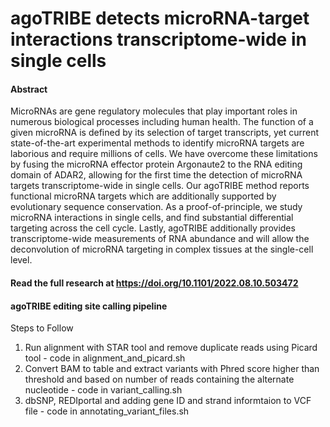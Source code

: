 # agoTRIBE detects microRNA-target interactions transcriptome-wide in single cells

#### Abstract

MicroRNAs are gene regulatory molecules that play important roles in numerous biological processes including human health. The function of a given microRNA is defined by its selection of target transcripts, yet current state-of-the-art experimental methods to identify microRNA targets are laborious and require millions of cells. We have overcome these limitations by fusing the microRNA effector protein Argonaute2 to the RNA editing domain of ADAR2, allowing for the first time the detection of microRNA targets transcriptome-wide in single cells. Our agoTRIBE method reports functional microRNA targets which are additionally supported by evolutionary sequence conservation. As a proof-of-principle, we study microRNA interactions in single cells, and find substantial differential targeting across the cell cycle. Lastly, agoTRIBE additionally provides transcriptome-wide measurements of RNA abundance and will allow the deconvolution of microRNA targeting in complex tissues at the single-cell level.

#### Read the full research at https://doi.org/10.1101/2022.08.10.503472 





#### agoTRIBE editing site calling pipeline
Steps to Follow
1. Run alignment with STAR tool and remove duplicate reads using Picard tool - code in alignment_and_picard.sh
2. Convert BAM to table and extract variants with Phred score higher than threshold and based on number of reads containing the alternate nucleotide - code in variant_calling.sh
3. dbSNP, REDIportal and adding gene ID and strand informtaion to VCF file - code in annotating_variant_files.sh
